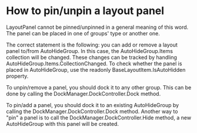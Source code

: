 # How to pin/unpin a layout panel


<p>LayoutPanel cannot be pinned/unpinned in a general meaning of this word. The panel can be placed in one of groups' type or another one. </p><p>The correct statement is the following: you can add or remove a layout panel to/from AutoHideGroup. In this case, the AutoHideGroup.Items collection will be changed. These changes can be tracked by handling AutoHideGroup.Items.CollectionChanged. To check whether the panel is placed in AutoHideGroup, use the readonly BaseLayoutItem.IsAutoHidden property.</p><p>To unpin/remove a panel, you should dock it to any other group. This can be done by calling the DockManager.DockController.Dock method.</p><p>To pin/add a panel, you should dock it to an existing AutoHideGroup by calling the DockManager.DockController.Dock method. Another way to "pin" a panel is to call the DockManager.DockController.Hide method, a new AutoHideGroup with this panel will be created.</p>

<br/>


